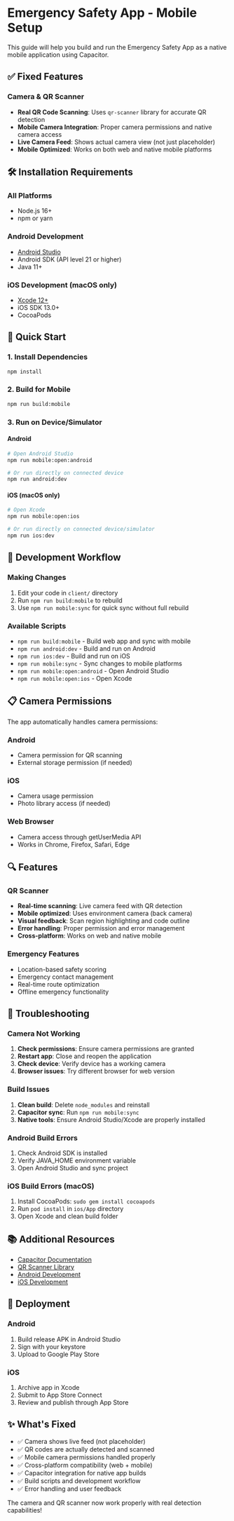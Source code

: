 # Emergency Safety App - Mobile Setup

This guide will help you build and run the Emergency Safety App as a native mobile application using Capacitor.

## ✅ Fixed Features

### Camera & QR Scanner

- **Real QR Code Scanning**: Uses `qr-scanner` library for accurate QR detection
- **Mobile Camera Integration**: Proper camera permissions and native camera access
- **Live Camera Feed**: Shows actual camera view (not just placeholder)
- **Mobile Optimized**: Works on both web and native mobile platforms

## 🛠️ Installation Requirements

### All Platforms

- Node.js 16+
- npm or yarn

### Android Development

- [Android Studio](https://developer.android.com/studio)
- Android SDK (API level 21 or higher)
- Java 11+

### iOS Development (macOS only)

- [Xcode 12+](https://developer.apple.com/xcode/)
- iOS SDK 13.0+
- CocoaPods

## 📱 Quick Start

### 1. Install Dependencies

```bash
npm install
```

### 2. Build for Mobile

```bash
npm run build:mobile
```

### 3. Run on Device/Simulator

#### Android

```bash
# Open Android Studio
npm run mobile:open:android

# Or run directly on connected device
npm run android:dev
```

#### iOS (macOS only)

```bash
# Open Xcode
npm run mobile:open:ios

# Or run directly on connected device/simulator
npm run ios:dev
```

## 🔧 Development Workflow

### Making Changes

1. Edit your code in `client/` directory
2. Run `npm run build:mobile` to rebuild
3. Use `npm run mobile:sync` for quick sync without full rebuild

### Available Scripts

- `npm run build:mobile` - Build web app and sync with mobile
- `npm run android:dev` - Build and run on Android
- `npm run ios:dev` - Build and run on iOS
- `npm run mobile:sync` - Sync changes to mobile platforms
- `npm run mobile:open:android` - Open Android Studio
- `npm run mobile:open:ios` - Open Xcode

## 📋 Camera Permissions

The app automatically handles camera permissions:

### Android

- Camera permission for QR scanning
- External storage permission (if needed)

### iOS

- Camera usage permission
- Photo library access (if needed)

### Web Browser

- Camera access through getUserMedia API
- Works in Chrome, Firefox, Safari, Edge

## 🔍 Features

### QR Scanner

- **Real-time scanning**: Live camera feed with QR detection
- **Mobile optimized**: Uses environment camera (back camera)
- **Visual feedback**: Scan region highlighting and code outline
- **Error handling**: Proper permission and error management
- **Cross-platform**: Works on web and native mobile

### Emergency Features

- Location-based safety scoring
- Emergency contact management
- Real-time route optimization
- Offline emergency functionality

## 🐛 Troubleshooting

### Camera Not Working

1. **Check permissions**: Ensure camera permissions are granted
2. **Restart app**: Close and reopen the application
3. **Check device**: Verify device has a working camera
4. **Browser issues**: Try different browser for web version

### Build Issues

1. **Clean build**: Delete `node_modules` and reinstall
2. **Capacitor sync**: Run `npm run mobile:sync`
3. **Native tools**: Ensure Android Studio/Xcode are properly installed

### Android Build Errors

1. Check Android SDK is installed
2. Verify JAVA_HOME environment variable
3. Open Android Studio and sync project

### iOS Build Errors (macOS)

1. Install CocoaPods: `sudo gem install cocoapods`
2. Run `pod install` in `ios/App` directory
3. Open Xcode and clean build folder

## 📚 Additional Resources

- [Capacitor Documentation](https://capacitorjs.com/docs)
- [QR Scanner Library](https://github.com/nimiq/qr-scanner)
- [Android Development](https://developer.android.com/)
- [iOS Development](https://developer.apple.com/ios/)

## 🚀 Deployment

### Android

1. Build release APK in Android Studio
2. Sign with your keystore
3. Upload to Google Play Store

### iOS

1. Archive app in Xcode
2. Submit to App Store Connect
3. Review and publish through App Store

## ✨ What's Fixed

- ✅ Camera shows live feed (not placeholder)
- ✅ QR codes are actually detected and scanned
- ✅ Mobile camera permissions handled properly
- ✅ Cross-platform compatibility (web + mobile)
- ✅ Capacitor integration for native app builds
- ✅ Build scripts and development workflow
- ✅ Error handling and user feedback

The camera and QR scanner now work properly with real detection capabilities!
